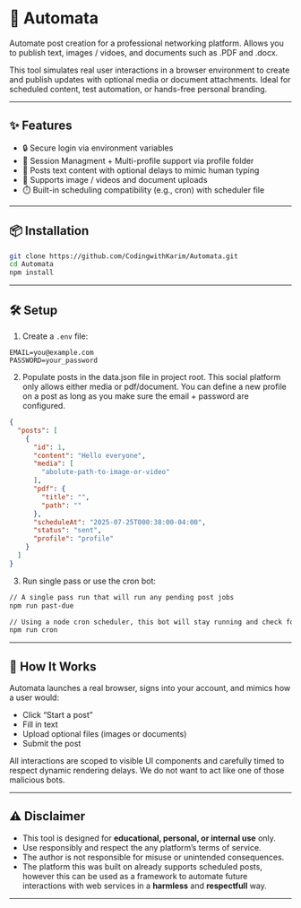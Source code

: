 # 🤖 Automata

Automate post creation for a professional networking platform. Allows you to publish text, images / vidoes, and documents such as .PDF and .docx.

This tool simulates real user interactions in a browser environment to create and publish updates with optional media or document attachments. Ideal for scheduled content, test automation, or hands-free personal branding. 

---

## ✨ Features

- 🔒 Secure login via environment variables
- 👥 Session Managment + Multi-profile support via profile folder
- 📝 Posts text content with optional delays to mimic human typing
- 📸 Supports image / videos and document uploads
- ⏱️ Built-in scheduling compatibility (e.g., cron) with scheduler file

---

## 📦 Installation

```bash
git clone https://github.com/CodingwithKarim/Automata.git
cd Automata
npm install
```

---

## 🛠️ Setup

1. Create a `.env` file:

```env
EMAIL=you@example.com
PASSWORD=your_password
```

2. Populate posts in the data.json file in project root. This social platform only allows either media or pdf/document. You can define a new profile on a post as long as you make sure the email + password are configured. 

```json
{
  "posts": [
    {
      "id": 1,
      "content": "Hello everyone",
      "media": [
        "abolute-path-to-image-or-video"
      ],
      "pdf": {
        "title": "",
        "path": ""
      },
      "scheduleAt": "2025-07-25T000:38:00-04:00",
      "status": "sent",
      "profile": "profile"
    }
  ]
}
```

3. Run single pass or use the cron bot:

```bash
// A single pass run that will run any pending post jobs
npm run past-due

// Using a node cron scheduler, this bot will stay running and check for updates every couple of mins
npm run cron
```

---

## 🧩 How It Works

Automata launches a real browser, signs into your account, and mimics how a user would:

- Click “Start a post”
- Fill in text
- Upload optional files (images or documents)
- Submit the post

All interactions are scoped to visible UI components and carefully timed to respect dynamic rendering delays. We do not want to act like one of those malicious bots.

---

## ⚠️ Disclaimer

- This tool is designed for **educational, personal, or internal use** only.
- Use responsibly and respect the any platform’s terms of service.
- The author is not responsible for misuse or unintended consequences.
- The platform this was built on already supports scheduled posts, however this can be used as a framework to automate future interactions with web services in a **harmless** and **respectfull** way.
---
